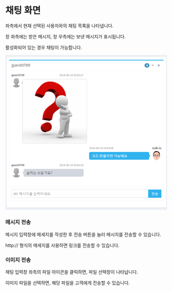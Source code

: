채팅 화면
======================

좌측에서 현재 선택된 사용자와의 채팅 목록을 나타냅니다.

창 좌측에는 받은 메시지, 창 우측에는 보낸 메시지가 표시됩니다.

 활성화되어 있는 경우 채팅이 가능합니다.

![chat_main](images/chat_main.png)

### 메시지 전송

메시지 입력창에 메세지를 작성한 후 전송 버튼을 눌러 메시지를 전송할 수 있습니다.

http:// 형식의 메세지를 사용하면 링크를 전송할 수 있습니다.

### 이미지 전송

채팅 입력창 좌측의 파일 아이콘을 클릭하면, 파일 선택창이 나타납니다.

이미지 파일을 선택하면, 해당 파일을 고객에게 전송할 수 있습니다.